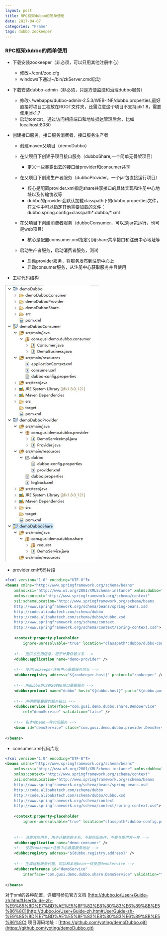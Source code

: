 ```yaml
---
layout: post
title: RPC框架dubbo的简单使用
date: 2017-04-07
categories: "Frame"
tags: dubbo zookeeper
---
```

### RPC框架dubbo的简单使用

- 下载安装zookeeper（非必须，可以只用其他注册中心）
    - 修改~/conf/zoo.cfg
    - windows下通过~/bin/zkServer.cmd启动
- 下载安装dubbo-admin（非必须，只是方便监控和治理dubbo服务）
    - 修改~/webapps/dubbo-admin-2.5.3/WEB-INF/dubbo.properties,最好直接将项目工程放在ROOT文件夹，还需注意这个项目不支持jdk1.8，需要使用jdk1.7
    - 启动tomcat，通过访问相应端口和地址抵达管理后台，比如localhost:8080
- 创建接口服务，接口服务消费者，接口服务生产者
    - 创建maven父项目（demoDubbo）
    - 在父项目下创建子项目接口服务（dubboShare,一个简单无骨架项目）
        - 定义一些暴露出去的接口给provider和consumer共享

    - 在父项目下创建生产者服务（dubboProvider，一个jar包直接运行项目）
        - 核心是配置provider.xml指定share共享接口的具体实现和注册中心地址以及传输协议等
        - dubbo的provider会默认加载classpath下的dubbo.properties文件，在文件中可以指定其他需要加载的文件：dubbo.spring.config=classpath\*:dubbo/\*.xml
    - 在父项目下创建消费者服务（dubboConsumer，可以是jar包运行，也可是web项目）
        - 核心是配置comsumer.xml指定引用share共享接口和注册中心地址等
    - 启动生产者服务，启动消费者服务，测试
        - 启动provider服务，将服务发布到注册中心上
        - 启动consumer服务，从注册中心获取服务并且使用

- 工程代码结构

![image](/assets/yoting/post/commonUtils/demoDubboProject.jpg)

- provider.xml代码片段

```xml
<?xml version="1.0" encoding="UTF-8"?>
<beans xmlns="http://www.springframework.org/schema/beans"
	xmlns:xsi="http://www.w3.org/2001/XMLSchema-instance" xmlns:dubbo="http://code.alibabatech.com/schema/dubbo"
	xmlns:context="http://www.springframework.org/schema/context"
	xsi:schemaLocation="http://www.springframework.org/schema/beans
    http://www.springframework.org/schema/beans/spring-beans.xsd  
    http://code.alibabatech.com/schema/dubbo  
    http://code.alibabatech.com/schema/dubbo/dubbo.xsd
    http://www.springframework.org/schema/context
    http://www.springframework.org/schema/context/spring-context.xsd">

	<context:property-placeholder
		ignore-unresolvable="true" location="classpath*:dubbo/dubbo-config.properties" />

	<!-- 提供方应用信息，用于计算依赖关系 -->
	<dubbo:application name="demo-provider" />

	<!-- 使用zookeeper注册中心暴露服务地址 -->
	<dubbo:registry address="${zookeeper.host}" protocol="zookeeper" />

	<!-- 用dubbo协议在20880端口暴露服务 -->
	<dubbo:protocol name="dubbo" host="${dubbo.host}" port="${dubbo.port}" />

	<!-- 声明需要暴露的服务接口 -->
	<dubbo:service interface="com.gusi.demo.dubbo.share.DemoService"
		ref="demoService" validation="false" />

	<!-- 和本地bean一样实现服务 -->
	<bean id="demoService" class="com.gusi.demo.dubbo.provider.DemoServiceImpl"></bean>

</beans>
```       

- consumer.xml代码片段

```xml
<?xml version="1.0" encoding="UTF-8"?>
<beans xmlns="http://www.springframework.org/schema/beans"
	xmlns:xsi="http://www.w3.org/2001/XMLSchema-instance" xmlns:dubbo="http://code.alibabatech.com/schema/dubbo"
	xmlns:context="http://www.springframework.org/schema/context"
	xsi:schemaLocation="http://www.springframework.org/schema/beans
    http://www.springframework.org/schema/beans/spring-beans.xsd  
    http://code.alibabatech.com/schema/dubbo  
    http://code.alibabatech.com/schema/dubbo/dubbo.xsd
    http://www.springframework.org/schema/context
    http://www.springframework.org/schema/context/spring-context.xsd">

	<context:property-placeholder
		ignore-unresolvable="true" location="classpath*:dubbo-config.properties" />


	<!-- 消费方应用名，用于计算依赖关系，不是匹配条件，不要与提供方一样 -->
	<dubbo:application name="demo-comsumer" />
	<!-- 使用zookeeper注册中心暴露服务地址 -->
	<dubbo:registry address="${dubbo.registry.address}" />

	<!-- 生成远程服务代理，可以和本地bean一样使用demoService -->
	<dubbo:reference id="demoService"
		interface="com.gusi.demo.dubbo.share.DemoService" validation="true" />

</beans>  
```
对于xml的各种配置，详细可参见官方文档
[http://dubbo.io/User+Guide-zh.htm#UserGuide-zh-%E9%85%8D%E7%BD%AE%E5%8F%82%E8%80%83%E6%89%8B%E5%86%8C](http://dubbo.io/User+Guide-zh.htm#UserGuide-zh-%E9%85%8D%E7%BD%AE%E5%8F%82%E8%80%83%E6%89%8B%E5%86%8C)
项目源码地址：[https://github.com/yoting/demoDubbo.git](https://github.com/yoting/demoDubbo.git)

